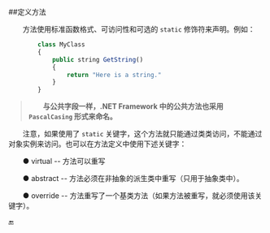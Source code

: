 ##定义方法

&emsp;&emsp;方法使用标准函数格式、可访问性和可选的 `static` 修饰符来声明。例如：

```javascript
        class MyClass
        {
            public string GetString()
            {
                return "Here is a string."
            }
        }
```

>&emsp;&emsp;**与公共字段一样，.NET Framework 中的公共方法也采用 `PascalCasing` 形式来命名。**

&emsp;&emsp;注意，如果使用了 `static` 关键字，这个方法就只能通过类类访问，不能通过对象实例来访问。也可以在方法定义中使用下述关键字：

&emsp;&emsp;● virtual -- 方法可以重写

&emsp;&emsp;● abstract -- 方法必须在非抽象的派生类中重写（只用于抽象类中）。

&emsp;&emsp;● override -- 方法重写了一个基类方法（如果方法被重写，就必须使用该关键字）。


























🔚